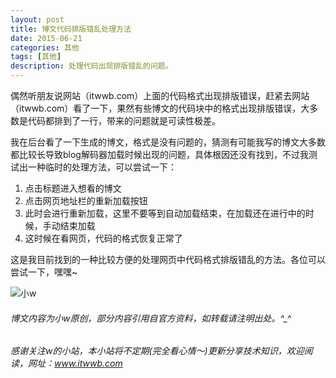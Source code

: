 ```yaml
---
layout: post
title: 博文代码排版错乱处理方法
date: 2015-06-21
categories: 其他
tags: [其他]
description: 处理代码出现排版错乱的问题。
---
```


偶然听朋友说网站（itwwb.com）上面的代码格式出现排版错误，赶紧去网站（itwwb.com）看了一下，果然有些博文的代码块中的格式出现排版错误，大多数是代码都排到了一行，带来的问题就是可读性极差。

我在后台看了一下生成的博文，格式是没有问题的，猜测有可能我写的博文大多数都比较长导致blog解码器加载时候出现的问题，具体根因还没有找到，不过我测试出一种临时的处理方法，可以尝试一下：
1. 点击标题进入想看的博文
2. 点击网页地址栏的重新加载按钮
3. 此时会进行重新加载，这里不要等到自动加载结束，在加载还在进行中的时候，手动结束加载
4. 这时候在看网页，代码的格式恢复正常了

这是我目前找到的一种比较方便的处理网页中代码格式排版错乱的方法。各位可以尝试一下，嘿嘿~


![小w](https://wx2.sinaimg.cn/mw1024/891ecf4fly1fr361nvrcnj207w07sad7.jpg)

###### 博文内容为小w原创，部分内容引用自官方资料，如转载请注明出处。^_^

###### 感谢关注w的小站，本小站将不定期(完全看心情～)更新分享技术知识，欢迎阅读，网址：www.itwwb.com
